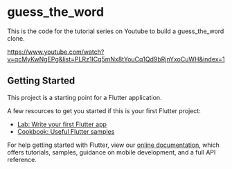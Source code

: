 # guess_the_word

This is the code for the tutorial series on Youtube to build a guess_the_word clone.

https://www.youtube.com/watch?v=qcMyKwNgEPg&list=PLRz1ICq5mNx8tYouCq1Qd9bRjnYxoCuWH&index=1

## Getting Started

This project is a starting point for a Flutter application.

A few resources to get you started if this is your first Flutter project:

- [Lab: Write your first Flutter app](https://flutter.dev/docs/get-started/codelab)
- [Cookbook: Useful Flutter samples](https://flutter.dev/docs/cookbook)

For help getting started with Flutter, view our
[online documentation](https://flutter.dev/docs), which offers tutorials,
samples, guidance on mobile development, and a full API reference.
